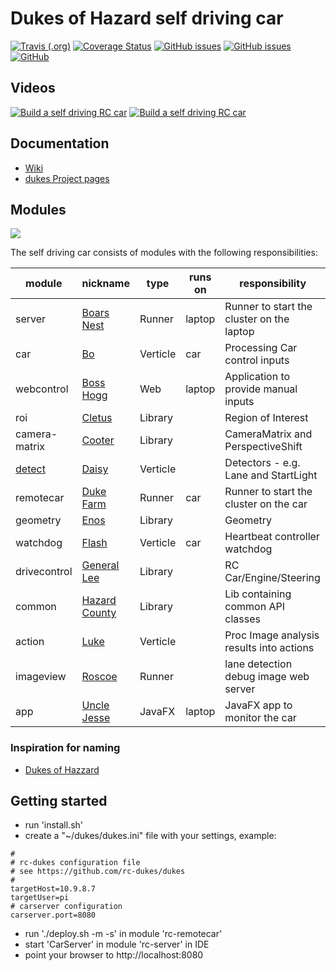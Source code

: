 # Dukes of Hazard self driving car

[![Travis (.org)](https://img.shields.io/travis/rc-dukes/dukes.svg)](https://travis-ci.org/rc-dukes/dukes)
[![Coverage Status](https://coveralls.io/repos/github/rc-dukes/dukes/badge.svg?branch=master)](https://coveralls.io/github/rc-dukes/dukes?branch=master)
[![GitHub issues](https://img.shields.io/github/issues/rc-dukes/dukes.svg)](https://github.com/rc-dukes/dukes/issues)
[![GitHub issues](https://img.shields.io/github/issues-closed/rc-dukes/dukes.svg)](https://github.com/rc-dukes/dukes/issues/?q=is%3Aissue+is%3Aclosed)
[![GitHub](https://img.shields.io/github/license/rc-dukes/dukes.svg)](https://www.apache.org/licenses/LICENSE-2.0)

## Videos
[![Build a self driving RC car](http://img.youtube.com/vi/OL0vg1WmI6I/0.jpg)](http://www.youtube.com/watch?v=OL0vg1WmI6I "Building a self driving RC car")
[![Build a self driving RC car](http://img.youtube.com/vi/YeUMtQyvZKM/0.jpg)](http://www.youtube.com/watch?v=YeUMtQyvZKM "Building a self driving RC car")

## Documentation
* [Wiki](http://wiki.bitplan.com/index.php/Self_Driving_RC_Car)
* [dukes Project pages](https://rc-dukes.github.io/dukes)

## Modules
![](https://upload.wikimedia.org/wikipedia/commons/thumb/6/6d/General_lee.jpg/420px-General_lee.jpg)

The self driving car consists of modules with the following responsibilities:


| module        | nickname      | type     | runs on | responsibility                            |  
|---------------|---------------|----------|---------|-------------------------------------------|  
| server        | [Boars Nest](https://www.thedukesofhazzard.nl/georgia-filming-locations/oxford-area/the-boars-nest/)    | Runner   | laptop  | Runner to start the cluster on the laptop |
| car           | [Bo](https://en.wikipedia.org/wiki/The_Dukes_of_Hazzard#Bo)            | Verticle | car     | Processing Car control inputs
| webcontrol    | [Boss Hogg](https://en.wikipedia.org/wiki/Boss_Hogg)     | Web      | laptop  | Application to provide manual inputs
| roi           | [Cletus](https://en.wikipedia.org/wiki/The_Dukes_of_Hazzard#Cletus)        | Library  |         | Region of Interest
| camera-matrix | [Cooter](https://en.wikipedia.org/wiki/The_Dukes_of_Hazzard#Cooter)        | Library  |         | CameraMatrix and PerspectiveShift
| [detect](https://rc-dukes.github.io/dukes/dukes/apidocs/nl/vaneijndhoven/detect/package-summary.html)        | [Daisy](https://en.wikipedia.org/wiki/The_Dukes_of_Hazzard#Daisy)         | Verticle |         | Detectors - e.g. Lane and StartLight
| remotecar     | [Duke Farm](https://www.thedukesofhazzard.nl/georgia-filming-locations/loganville-area/duke-farm/)     | Runner   | car     | Runner to start the cluster on the car
| geometry      | [Enos](https://en.wikipedia.org/wiki/The_Dukes_of_Hazzard#Enos) | Library  |         | Geometry
| watchdog      | [Flash](https://en.wikipedia.org/wiki/The_Dukes_of_Hazzard#Flash)         | Verticle | car     | Heartbeat controller watchdog     
| drivecontrol  | [General Lee](https://en.wikipedia.org/wiki/General_Lee_(car))   | Library  |         | RC Car/Engine/Steering
| common        | [Hazard County](https://en.wikipedia.org/wiki/Hazzard_County,_Georgia) | Library  |         | Lib containing common API classes
| action        | [Luke ](https://en.wikipedia.org/wiki/The_Dukes_of_Hazzard#Luke)         | Verticle |         | Proc Image analysis results into actions
| imageview     | [Roscoe](https://en.wikipedia.org/wiki/Sheriff_Rosco_P._Coltrane)        | Runner   |         | lane detection debug image web server
| app           | [Uncle Jesse](https://en.wikipedia.org/wiki/The_Dukes_of_Hazzard#Jesse)   | JavaFX   | laptop  | JavaFX app to monitor the car

### Inspiration for naming
* [Dukes of Hazzard](https://en.wikipedia.org/wiki/The_Dukes_of_Hazzard)


## Getting started
- run 'install.sh'
- create a "~/dukes/dukes.ini" file with your settings, example:
```
#
# rc-dukes configuration file
# see https://github.com/rc-dukes/dukes
#
targetHost=10.9.8.7
targetUser=pi
# carserver configuration
carserver.port=8080
```
- run './deploy.sh -m -s' in module 'rc-remotecar'
- start 'CarServer' in module 'rc-server' in IDE
- point your browser to http://localhost:8080
